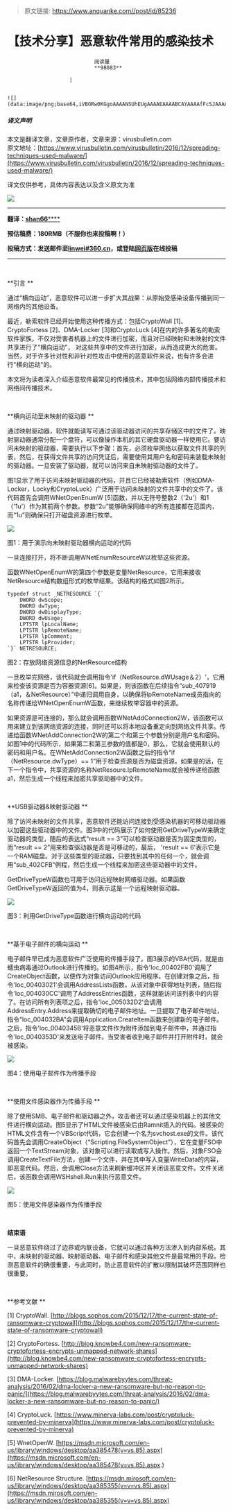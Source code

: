 > 原文链接: https://www.anquanke.com//post/id/85236 


# 【技术分享】恶意软件常用的感染技术


                                阅读量   
                                **98083**
                            
                        |
                        
                                                                                                                                    ![](data:image/png;base64,iVBORw0KGgoAAAANSUhEUgAAAAEAAAABCAYAAAAfFcSJAAAAAXNSR0IArs4c6QAAAARnQU1BAACxjwv8YQUAAAAJcEhZcwAADsQAAA7EAZUrDhsAAAANSURBVBhXYzh8+PB/AAffA0nNPuCLAAAAAElFTkSuQmCC)
                                                                                            



##### 译文声明

本文是翻译文章，文章原作者，文章来源：virusbulletin.com
                                <br>原文地址：[https://www.virusbulletin.com/virusbulletin/2016/12/spreading-techniques-used-malware/](https://www.virusbulletin.com/virusbulletin/2016/12/spreading-techniques-used-malware/)

译文仅供参考，具体内容表达以及含义原文为准

**[![](https://p5.ssl.qhimg.com/t011d496508f3c51bb4.jpg)](https://p5.ssl.qhimg.com/t011d496508f3c51bb4.jpg)**

****

**翻译：**[**shan66******](http://bobao.360.cn/member/contribute?uid=2522399780)

**预估稿费：180RMB（不服你也来投稿啊！）**

**<strong><strong>投稿方式：发送邮件至**[**linwei#360.cn**](mailto:linwei@360.cn)**，或登陆**[**网页版**](http://bobao.360.cn/contribute/index)**在线投稿**</strong></strong>

****

**<br>**

**引言 **

通过“横向运动”，恶意软件可以进一步扩大其战果：从原始受感染设备传播到同一网络内的其他设备。

最近，勒索软件已经开始使用这种传播方式：包括CryptoWall [1]、CryptoFortess [2]、DMA-Locker [3]和CryptoLuck [4]在内的许多著名的勒索软件家族，不仅对受害者机器上的文件进行加密，而且对已经映射和未映射的文件共享进行了"横向运动"， 对这些共享中的文件进行加密，从而造成更大的危害。当然，对于许多针对性和非针对性攻击中使用的恶意软件来说，也有许多会进行"横向运动"的。

本文将为读者深入介绍恶意软件最常见的传播技术，其中包括网络内部传播技术和网络间传播技术。

<br>

**横向运动至未映射的驱动器 **

通过映射驱动器，软件就能读写可通过该驱动器访问的共享存储区中的文件了。映射驱动器通常分配一个盘符，可以像操作本机的其它硬盘驱动器一样使用它。要访问未映射的驱动器，需要执行以下步骤：首先，必须枚举网络以获取文件共享的列表，然后，在获得文件共享的访问凭证后，需要使用其用户名和密码来装载未映射的驱动器。一旦安装了驱动器，就可以访问来自未映射驱动器的文件了。

图1显示了用于访问未映射驱动器的代码，并且它已经被勒索软件（例如DMA-Locker，Locky和CryptoLuck）广泛用于访问未映射的文件共享中的文件了。该代码首先会调用WNetOpenEnumW [5]函数，并以无符号整数2（'2u'）和1（'1u'）作为其前两个参数。参数“2u”能够确保网络中的所有连接都在范围内，而“1u”则确保只打开磁盘资源进行枚举。

[![](https://p2.ssl.qhimg.com/t01774442e128767216.jpg)](https://p2.ssl.qhimg.com/t01774442e128767216.jpg)

图1：用于演示向未映射驱动器横向运动的代码

一旦连接打开，将不断调用WNetEnumResourceW以枚举这些资源。

函数WNetOpenEnumW的第四个参数是变量NetResource，它用来接收NetResource结构数组形式的枚举结果。该结构的格式如图2所示。



```
typedef struct _NETRESOURCE `{`
    DWORD dwScope;
    DWORD dwType;
    DWORD dwDisplayType;
    DWORD dwUsage;
    LPTSTR lpLocalName;
    LPTSTR lpRemoteName;
    LPTSTR lpComment;
    LPTSTR lpProvider;
`}` NETRESOURCE;
```

图2：存放网络资源信息的NetResource结构

一旦枚举完网络，该代码就会调用指令'if（NetResource.dWUsage＆2）'，它用来检查该资源是否为容器资源[6]。如果是，则该函数在后续指令“sub_407919（a1，＆NetResource）”中递归调用自身，以确保将lpRemoteName成员指向的名称传递给WNetOpenEnumW函数，来继续枚举容器中的资源。

如果资源是可连接的，那么就会调用函数WNetAddConnection2W，该函数可以用来建立到该网络资源的连接，同时还可以将本地设备重定向到网络文件共享。传递给函数WNetAddConnection2W的第二个和第三个参数分别是用户名和密码。如图1中的代码所示，如果第二和第三参数的值都是0，那么，它就会使用默认的密码和用户名。在WNetAddConnection2W函数之后的指令“if（NetResource.dwType）== 1”用于检查资源是否为磁盘资源。如果是的话，在下一个指令中，共享资源的名称NetResoure.lpRemoteName就会被传递给函数a1，然后生成一个线程来加密共享驱动器中的文件。

<br>

**USB驱动器&amp;映射驱动器 **

除了访问未映射的文件共享，恶意软件还能访问连接到受感染机器的可移动驱动器以加密这些驱动器中的文件。图3中的代码展示了如何使用GetDriveTypeW来确定驱动器的类型，随后的表达式“result == 3”可以检查驱动器是否为固定类型的，而“result == 2”用来检查驱动器是否是可移动的，最后， 'result == 6'表示它是一个RAM磁盘。对于这些类型的驱动器，只要找到其中的任何一个，就会调用“sub_402CFB”例程，然后生成一个线程来加密这些驱动器中的文件。

GetDriveTypeW函数也可用于访问远程映射网络驱动器。如果函数GetDriveTypeW返回的值为4，则表示这是一个远程映射驱动器。

[![](https://p2.ssl.qhimg.com/t019deac0b5fb74e570.jpg)](https://p2.ssl.qhimg.com/t019deac0b5fb74e570.jpg)

图3：利用GetDriveType函数进行横向运动的代码 

<br>

**基于电子邮件的横向运动 **

电子邮件早已成为恶意软件广泛使用的传播手段了。图3展示的VBA代码，就是由蠕虫病毒通过Outlook进行传播的。如图4所示，指令'loc_00402FB0'调用了CreateObject函数，以便作为对象访问Outlook应用程序。在创建对象之后，指令'loc_00403021'会调用AddressLists函数，从该对象中获得地址列表，随后指令'loc_004030CC'调用了AddressEntries函数，这样就能访问该列表中的内容了。在访问所有列表项之后，指令'loc_005032D2'会调用AddressEntry.Address来提取确切的电子邮件地址。一旦提取了电子邮件地址，指令“loc_004032BA”会调用Application.CreateItem函数来创建新的电子邮件。之后，指令'loc_0040345B'将恶意文件作为附件添加到电子邮件中，并通过指令'loc_0040353D'来发送电子邮件。当受害者收到电子邮件并打开附件时，就会被感染。

[![](https://p1.ssl.qhimg.com/t011b7d82232f71e19b.jpg)](https://p1.ssl.qhimg.com/t011b7d82232f71e19b.jpg)

图4：使用电子邮件作为传播手段

<br>

**使用文件感染器作为传播手段 **

除了使用SMB、电子邮件和驱动器之外，攻击者还可以通过感染机器上的其他文件进行横向运动。图5显示了HTML文件被感染后由Ramnit插入的代码。被感染的HTML文件含有一个VBScript代码，它会创建一个名为svchost.exe的文件。该代码首先会调用CreateObject（“Scripting.FileSystemObject”），它在变量FSO中返回一个TextStream对象，该对象可以进行读取或写入操作。然后，对象FSO会调用CreateTextFile方法，创建一个文件，并在其中写入变量WriteData的内容，即恶意代码。然后，会调用Close方法来刷新缓冲区并关闭该恶意文件。文件关闭后，该函数会调用WSHshell.Run来执行恶意文件。

[![](https://p5.ssl.qhimg.com/t019accfa447f7bea55.jpg)](https://p5.ssl.qhimg.com/t019accfa447f7bea55.jpg)

图5：使用文件感染器作为传播手段 

<br>

**结束语**

一旦恶意软件绕过了边界或内联设备，它就可以通过各种方法渗入到内部系统。其中，未映射的驱动器、映射驱动器、电子邮件和感染其他文件是最常用的手段。检测恶意软件的确很重要，与此同时，防止恶意软件的扩散以限制其破坏范围同样也很重要。

<br>

**参考文献 **

[1] CryptoWall. [http://blogs.sophos.com/2015/12/17/the-current-state-of-ransomware-cryptowall](http://blogs.sophos.com/2015/12/17/the-current-state-of-ransomware-cryptowall)

[2] CryptoFortess. [http://blog.knowbe4.com/new-ransomware-cryptofortess-encrypts-unmapped-network-shares](http://blog.knowbe4.com/new-ransomware-cryptofortess-encrypts-unmapped-network-shares)

[3] DMA-Locker. [https://blog.malwarebyytes.com/threat-analysis/2016/02/dma-locker-a-new-ransomware-but-no-reason-to-panic/](https://blog.malwarebyytes.com/threat-analysis/2016/02/dma-locker-a-new-ransomware-but-no-reason-to-panic/)

[4] CryptoLuck. [https://www.minerva-labs.com/post/cryptoluck-prevented-by-minerva](https://www.minerva-labs.com/post/cryptoluck-prevented-by-minerva)

[5] WnetOpenW. [https://msdn.microsoft.com/en-us/library/windows/desktop/aa385478(v=vs.85).aspx](https://msdn.microsoft.com/en-us/library/windows/desktop/aa385478(v=vs.85).aspx.)

[6] NetResource Structure. [https://msdn.mirosoft.com/en-us/library/windows/desktop/aa385355(v=v=vs.85).aspx](https://msdn.mirosoft.com/en-us/library/windows/desktop/aa385355(v=v=vs.85).aspx)
